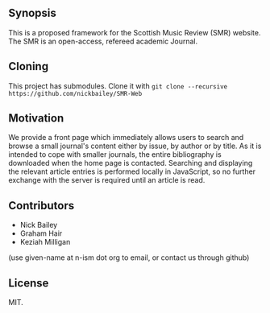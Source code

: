 ## Synopsis

This is a proposed framework for the Scottish
Music Review (SMR)  website.
The SMR is an open-access, refereed academic Journal.

## Cloning

This project has submodules. Clone it with
``git clone --recursive https://github.com/nickbailey/SMR-Web``

## Motivation

We provide a front page which immediately allows users to
search and browse a small journal's content either by issue,
by author or by title. As it is intended to cope with smaller
journals, the entire bibliography is downloaded when
the home page is contacted. Searching and displaying the
relevant article entries is performed locally in JavaScript,
so no further exchange with the server is required until
an article is read.

## Contributors

 * Nick Bailey
 * Graham Hair
 * Keziah Milligan

(use given-name at n-ism dot org to email, or contact us
through github)

## License

MIT.

